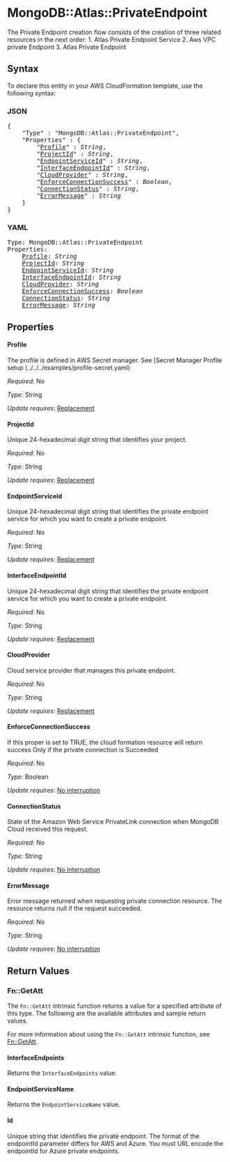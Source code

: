 # MongoDB::Atlas::PrivateEndpoint

The Private Endpoint creation flow consists of the creation of three related resources in the next order: 1. Atlas Private Endpoint Service 2. Aws VPC private Endpoint 3. Atlas Private Endpoint

## Syntax

To declare this entity in your AWS CloudFormation template, use the following syntax:

### JSON

<pre>
{
    "Type" : "MongoDB::Atlas::PrivateEndpoint",
    "Properties" : {
        "<a href="#profile" title="Profile">Profile</a>" : <i>String</i>,
        "<a href="#projectid" title="ProjectId">ProjectId</a>" : <i>String</i>,
        "<a href="#endpointserviceid" title="EndpointServiceId">EndpointServiceId</a>" : <i>String</i>,
        "<a href="#interfaceendpointid" title="InterfaceEndpointId">InterfaceEndpointId</a>" : <i>String</i>,
        "<a href="#cloudprovider" title="CloudProvider">CloudProvider</a>" : <i>String</i>,
        "<a href="#enforceconnectionsuccess" title="EnforceConnectionSuccess">EnforceConnectionSuccess</a>" : <i>Boolean</i>,
        "<a href="#connectionstatus" title="ConnectionStatus">ConnectionStatus</a>" : <i>String</i>,
        "<a href="#errormessage" title="ErrorMessage">ErrorMessage</a>" : <i>String</i>
    }
}
</pre>

### YAML

<pre>
Type: MongoDB::Atlas::PrivateEndpoint
Properties:
    <a href="#profile" title="Profile">Profile</a>: <i>String</i>
    <a href="#projectid" title="ProjectId">ProjectId</a>: <i>String</i>
    <a href="#endpointserviceid" title="EndpointServiceId">EndpointServiceId</a>: <i>String</i>
    <a href="#interfaceendpointid" title="InterfaceEndpointId">InterfaceEndpointId</a>: <i>String</i>
    <a href="#cloudprovider" title="CloudProvider">CloudProvider</a>: <i>String</i>
    <a href="#enforceconnectionsuccess" title="EnforceConnectionSuccess">EnforceConnectionSuccess</a>: <i>Boolean</i>
    <a href="#connectionstatus" title="ConnectionStatus">ConnectionStatus</a>: <i>String</i>
    <a href="#errormessage" title="ErrorMessage">ErrorMessage</a>: <i>String</i>
</pre>

## Properties

#### Profile

The profile is defined in AWS Secret manager. See [Secret Manager Profile setup (../../../examples/profile-secret.yaml)

_Required_: No

_Type_: String

_Update requires_: [Replacement](https://docs.aws.amazon.com/AWSCloudFormation/latest/UserGuide/using-cfn-updating-stacks-update-behaviors.html#update-replacement)

#### ProjectId

Unique 24-hexadecimal digit string that identifies your project.

_Required_: No

_Type_: String

_Update requires_: [Replacement](https://docs.aws.amazon.com/AWSCloudFormation/latest/UserGuide/using-cfn-updating-stacks-update-behaviors.html#update-replacement)

#### EndpointServiceId

Unique 24-hexadecimal digit string that identifies the private endpoint service for which you want to create a private endpoint.

_Required_: No

_Type_: String

_Update requires_: [Replacement](https://docs.aws.amazon.com/AWSCloudFormation/latest/UserGuide/using-cfn-updating-stacks-update-behaviors.html#update-replacement)

#### InterfaceEndpointId

Unique 24-hexadecimal digit string that identifies the private endpoint service for which you want to create a private endpoint.

_Required_: No

_Type_: String

_Update requires_: [Replacement](https://docs.aws.amazon.com/AWSCloudFormation/latest/UserGuide/using-cfn-updating-stacks-update-behaviors.html#update-replacement)

#### CloudProvider

Cloud service provider that manages this private endpoint.

_Required_: No

_Type_: String

_Update requires_: [Replacement](https://docs.aws.amazon.com/AWSCloudFormation/latest/UserGuide/using-cfn-updating-stacks-update-behaviors.html#update-replacement)

#### EnforceConnectionSuccess

If this proper is set to TRUE, the cloud formation resource will return success Only if the private connection is Succeeded

_Required_: No

_Type_: Boolean

_Update requires_: [No interruption](https://docs.aws.amazon.com/AWSCloudFormation/latest/UserGuide/using-cfn-updating-stacks-update-behaviors.html#update-no-interrupt)

#### ConnectionStatus

State of the Amazon Web Service PrivateLink connection when MongoDB Cloud received this request.

_Required_: No

_Type_: String

_Update requires_: [No interruption](https://docs.aws.amazon.com/AWSCloudFormation/latest/UserGuide/using-cfn-updating-stacks-update-behaviors.html#update-no-interrupt)

#### ErrorMessage

Error message returned when requesting private connection resource. The resource returns null if the request succeeded.

_Required_: No

_Type_: String

_Update requires_: [No interruption](https://docs.aws.amazon.com/AWSCloudFormation/latest/UserGuide/using-cfn-updating-stacks-update-behaviors.html#update-no-interrupt)

## Return Values

### Fn::GetAtt

The `Fn::GetAtt` intrinsic function returns a value for a specified attribute of this type. The following are the available attributes and sample return values.

For more information about using the `Fn::GetAtt` intrinsic function, see [Fn::GetAtt](https://docs.aws.amazon.com/AWSCloudFormation/latest/UserGuide/intrinsic-function-reference-getatt.html).

#### InterfaceEndpoints

Returns the <code>InterfaceEndpoints</code> value.

#### EndpointServiceName

Returns the <code>EndpointServiceName</code> value.

#### Id

Unique string that identifies the private endpoint. The format of the endpointId parameter differs for AWS and Azure. You must URL encode the endpointId for Azure private endpoints.

